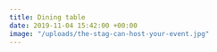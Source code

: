 ```yaml
---
title: Dining table
date: 2019-11-04 15:42:00 +00:00
image: "/uploads/the-stag-can-host-your-event.jpg"
---
```


